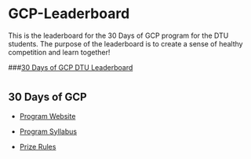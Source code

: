 # GCP-Leaderboard

This is the leaderboard for the 30 Days of GCP program for the DTU students.
The purpose of the leaderboard is to create a sense of healthy competition and learn together!

###[30 Days of GCP DTU Leaderboard](https://30daysofgcp-dtu.netlify.app/)

#

## 30 Days of GCP

- [Program Website](https://events.withgoogle.com/30daysofgooglecloud/)

- [Program Syllabus](https://events.withgoogle.com/30daysofgooglecloud/program-syllabus/#content)

- [Prize Rules](https://events.withgoogle.com/30daysofgooglecloud/prize-rules/#content)

